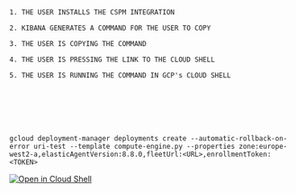 ```







1. THE USER INSTALLS THE CSPM INTEGRATION

2. KIBANA GENERATES A COMMAND FOR THE USER TO COPY

3. THE USER IS COPYING THE COMMAND

4. THE USER IS PRESSING THE LINK TO THE CLOUD SHELL

5. THE USER IS RUNNING THE COMMAND IN GCP's CLOUD SHELL







```




```
gcloud deployment-manager deployments create --automatic-rollback-on-error uri-test --template compute-engine.py --properties zone:europe-west2-a,elasticAgentVersion:8.8.0,fleetUrl:<URL>,enrollmentToken:<TOKEN>
```




[![Open in Cloud Shell](https://gstatic.com/cloudssh/images/open-btn.svg)](https://shell.cloud.google.com/cloudshell/editor?cloudshell_git_repo=https%3A%2F%2Fgithub.com%2Furi-weisman%2Fcloudbeat&cloudshell_git_branch=deployment_manager&cloudshell_print=instructions.txt&cloudshell_workspace=deploy%2Fdeployment-manager&show=terminal)

```
